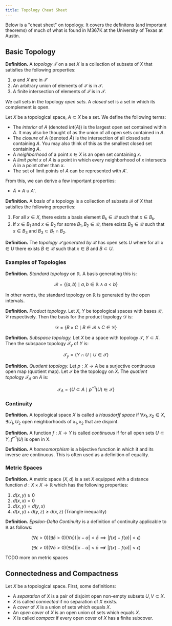 ```yaml
---
title: Topology Cheat Sheet
---
```


Below is a "cheat sheet" on topology. It covers the definitons (and important theorems) of much of what is found in M367K at the University of Texas at Austin.

## Basic Topology

**Definition.** A *topology* $\mathcal{T}$ on a set $X$ is a collection of subsets of $X$ that satisfies the following properties:

1. $\emptyset$ and $X$ are in $\mathcal{T}$
2. An arbitrary union of elements of $\mathcal{T}$ is in $\mathcal{T}$.
3. A finite intersection of elements of $\mathcal{T}$ is in $\mathcal{T}$.

We call sets in the topology *open sets*. A *closed* set is a set in which its complement is open.

Let $X$ be a topological space, $A \subset X$ be a set. We define the following terms:

* The *interior* of $A$ (denoted $Int(A)$) is the largest open set contained within $A$. It may also be thought of as the union of all open sets contained in $A$.
* The *closure* of $A$ (denoted $\bar{A}$) is the intersection of all closed sets containing $A$. You may also think of this as the smallest closed set containing $A$.
* A *neighborhood* of a point $x \in X$ is an open set containing $x$.
* A *limit point* $x$ of $A$ is a point in which every neighborhood of $x$ intersects $A$ in a point other than $x$.
* The set of limit points of $A$ can be represented with $A'$.

From this, we can derive a few important properties:

* $\bar{A} = A \cup A'$.

**Definition.** A *basis* of a topology is a collection of subsets $\mathcal{B}$ of $X$ that satisfies the following properties:

1. For all $x \in X$, there exists a basis element $B_k \in \mathcal{B}$ such that $x \in B_k$.
2. If $x \in B_1$ and $x \in B_2$ for some $B_1, B_2 \in \mathcal{B}$, there exists $B_3 \in \mathcal{B}$ such that $x \in B_3$ and $B_3 \subset B_1 \cap B_2$.

**Definition.** The *topology $\mathcal{T}$ generated by $\mathcal{B}$* has open sets $U$ where for all $x \in U$ there exists $B \in \mathcal{B}$ such that $x \in B$ and $B \subset U$.

### Examples of Topologies

**Definition.** *Standard topology* on $\mathbb{R}$. A basis generating this is:

$$\mathcal{B} = \{ (a, b) \mid a, b \in \mathbb{R} \wedge a < b \}$$

In other words, the standard topology on $\mathbb{R}$ is generated by the open intervals.

**Definition.** *Product topology.* Let $X$, $Y$ be topological spaces with bases $\mathcal{B}$, $\mathcal{C}$ respectively. Then the basis for the product topology $\mathcal{D}$ is:

$$\mathcal{D} = \{ B \times C \mid B \in \mathcal{B} \wedge C \in \mathcal{C} \}$$

**Definition.** *Subspace topology.* Let $X$ be a space with topology $\mathcal{T}$, $Y \subset X$. Then the subspace topology $\mathcal{T}_y$ of $Y$ is:

$$\mathcal{T}_y = \{ Y \cap U \mid U \in \mathcal{T} \}$$

**Definition.** *Quotient topology.* Let $p: X \to A$ be a surjective continuous open map (quotient map). Let $\mathcal{T}$ be the topology on $X$. The *quotient topology* $\mathcal{T}_A$ on $A$ is:

$$\mathcal{T}_A = \{ U \subset A \mid p^{-1}(U) \in \mathcal{T} \}$$

### Continuity

**Definition.** A topological space $X$ is called a *Hausdorff space* if $\forall x_1, x_2 \in X$, $\exists U_1, U_2$ open neighborhoods of $x_1, x_2$ that are disjoint.

**Definition.** A function $f: X \to Y$ is called *continuous* if for all open sets $U \subset Y$, $f^{-1}(U)$ is open in X.

**Definition.** A *homeomorphism* is a bijective function in which it and its inverse are continuous. This is often used as a definition of equality.

### Metric Spaces

**Definition.** A metric space $(X, d)$ is a set $X$ equipped with a distance function $d: X \times X \to \mathbb{R}$ which has the following properties:

1. $d(x, y) \geq 0$
2. $d(x, x) = 0$
3. $d(x, y) = d(y, x)$
4. $d(x, y) + d(y, z) \geq d(x, z)$ (Triangle inequality)

**Definition.** *Epsilon-Delta Continuity* is a definition of continuity applicable to $\mathbb{R}$ as follows:

$$(\forall \epsilon > 0)(\exists \delta > 0)(\forall x)(|x - \alpha| < \delta \implies |f(x) - f(\alpha)| < \epsilon)$$

$$(\exists \epsilon > 0)(\forall \delta > 0)(\exists x)(|x - \alpha| < \delta \not \implies |f(x) - f(\alpha)| < \epsilon)$$

TODO more on metric spaces

## Connectedness and Compactness

Let $X$ be a topological space. First, some definitions:

* A *separation* of $X$ is a pair of disjoint open non-empty subsets $U, V \subset X$.
* $X$ is called *connected* if no separation of $X$ exists.
* A *cover* of $X$ is a union of sets which equals $X$.
* An *open cover* of $X$ is an open union of sets which equals $X$.
* $X$ is called *compact* if every open cover of $X$ has a finite subcover.
